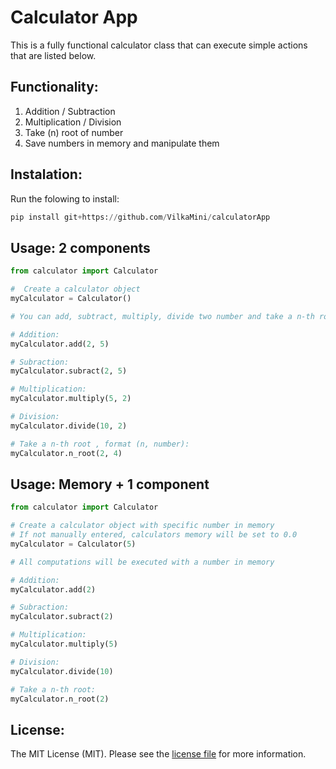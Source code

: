 # Calculator App

This is a fully functional calculator class that can execute simple actions that are listed below.

## Functionality:

1. Addition / Subtraction
2. Multiplication / Division
3. Take (n) root of number
4. Save numbers in memory and manipulate them

## Instalation:

Run the folowing to install:

```python
pip install git+https://github.com/VilkaMini/calculatorApp
```
## Usage: 2 components

```python
from calculator import Calculator

#  Create a calculator object
myCalculator = Calculator()

# You can add, subtract, multiply, divide two number and take a n-th root of any given number

# Addition:
myCalculator.add(2, 5)

# Subraction:
myCalculator.subract(2, 5)

# Multiplication:
myCalculator.multiply(5, 2)

# Division:
myCalculator.divide(10, 2)

# Take a n-th root , format (n, number):
myCalculator.n_root(2, 4)
```
## Usage: Memory + 1 component

```python
from calculator import Calculator

# Create a calculator object with specific number in memory
# If not manually entered, calculators memory will be set to 0.0
myCalculator = Calculator(5)

# All computations will be executed with a number in memory

# Addition:
myCalculator.add(2)

# Subraction:
myCalculator.subract(2)

# Multiplication:
myCalculator.multiply(5)

# Division:
myCalculator.divide(10)

# Take a n-th root:
myCalculator.n_root(2)
```

## License:

The MIT License (MIT). Please see the [license file](./LICENSE) for more information.